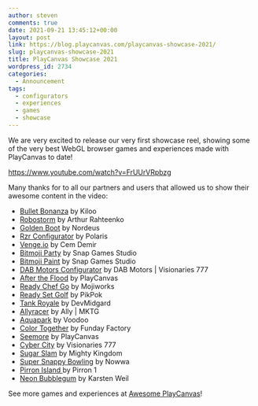 ```yaml
---
author: steven
comments: true
date: 2021-09-21 13:45:12+00:00
layout: post
link: https://blog.playcanvas.com/playcanvas-showcase-2021/
slug: playcanvas-showcase-2021
title: PlayCanvas Showcase 2021
wordpress_id: 2734
categories:
  - Announcement
tags:
  - configurators
  - experiences
  - games
  - showcase
---
```


We are very excited to release our very first showcase reel, showing some of the very best WebGL browser games and experiences made with PlayCanvas to date!

https://www.youtube.com/watch?v=FrUUrVRpbzg

Many thanks for to all our partners and users that allowed us to show their awesome content in the video:

- [Bullet Bonanza](https://www.bulletbonanza.io/) by Kiloo
- [Robostorm](https://robostorm.io/) by Arthur Rahteenko
- [Golden Boot](https://www.facebook.com/instantgames/play/267920816949420/) by Nordeus
- [Rzr Configurator](https://rzr.polaris.com/en-us/) by Polaris
- [Venge.io](https://venge.io/) by Cem Demir
- [Bitmoji Party](https://games.snap.com/) by Snap Games Studio
- [Bitmoji Paint](https://games.snap.com/) by Snap Games Studio
- [DAB Motors Configurator](https://dabmotors.com/configurator/) by DAB Motors | Visionaries 777
- [After the Flood](https://playcanvas.com/project/529572/overview/after-the-flood) by PlayCanvas
- [Ready Chef Go](https://www.mojiworks.com/) by Mojiworks
- [Ready Set Golf](https://pikpok.com/) by PikPok
- [Tank Royale](https://tankroyale.io/) by DevMidgard
- [Allyracer](https://www.allyracer.com/) by Ally | MKTG
- [Aquapark](https://www.voodoo.io/) by Voodoo
- [Color Together](https://fundayfactory.com/games/color-together/) by Funday Factory
- [Seemore](https://playcanvas.com/project/612100/overview/seemore-2019) by PlayCanvas
- [Cyber City](https://vz777.com/cybercity/index.html) by Visionaries 777
- [Sugar Slam](https://www.mightykingdom.com/) by Mighty Kingdom
- [Super Snappy Bowling](https://www.nowwa.com/) by Nowwa
- [Pirron Island ](https://playcanv.as/p/NHA6X1lI/)by Pirron 1
- [Neon Bubblegum](https://www.rtz23.de/) by Karsten Weil

See more games and experiences at [Awesome PlayCanvas](https://github.com/playcanvas/awesome-playcanvas)!
